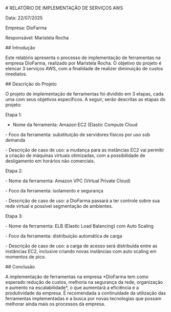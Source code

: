 \# RELATÓRIO DE IMPLEMENTAÇÃO DE SERVIÇOS AWS



Data: 22/07/2025

Empresa: DioFarma

Responsável: Maristela Rocha



\## Introdução

Este relatório apresenta o processo de implementação de ferramentas na empresa DioFarma, realizado por Maristela Rocha. O objetivo do projeto é elencar 3 serviços AWS, com a finalidade de realizer diminuição de custos imediatos.



\## Descrição do Projeto

O projeto de implementação de ferramentas foi dividido em 3 etapas, cada uma com seus objetivos específicos. A seguir, serão descritas as etapas do projeto:



Etapa 1:
- Nome da ferramenta: Amazon EC2 (Elastic Compute Cloud

\- Foco da ferramenta: substituição de servidores físicos por uso sob demanda

\- Descrição de caso de uso: a mudança para as instâncias EC2 vai permitir a criação de máquinas virtuais otimizadas, com a possibilidade de desligamento em horários não comerciais.



Etapa 2:

\- Nome da ferramenta: Amazon VPC (Virtual Private Cloud)

\- Foco da ferramenta: isolamento e segurança

\- Descrição de caso de uso: a DioFarma passará a ter controle sobre sua rede virtual e possível segmentação de ambientes.



Etapa 3: 

\- Nome da ferramenta: ELB (Elastic Load Balancing) com Auto Scaling

\- Foco da ferramenta: distribuição automática de carga

\- Descrição de caso de uso: a carga de acesso será distribuída entre as instâncias EC2, inclusive criando novas instâncias com auto scaling em momentos de pico.



\## Conclusão

A implementação de ferramentas na empresa \*DioFarma tem como esperado redução de custos, melhoria na segurança da rede, organização e aumento na escalabilidade\*, o que aumentará a eficiência e a produtividade da empresa. É recomendada a continuidade da utilização das ferramentas implementadas e a busca por novas tecnologias que possam melhorar ainda mais os processos da empresa.

